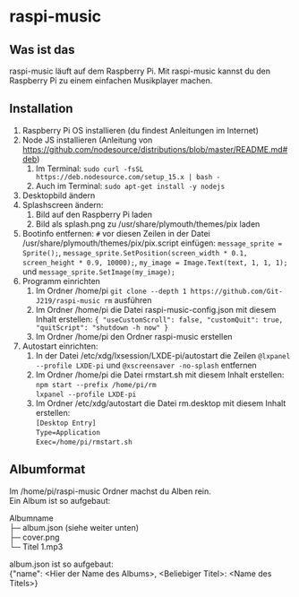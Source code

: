 # raspi-music
## Was ist das
raspi-music läuft auf dem Raspberry Pi.
Mit raspi-music kannst du den Raspberry Pi zu einem einfachen Musikplayer machen.
## Installation
1. Raspberry Pi OS installieren (du findest Anleitungen im Internet)
2. Node JS installieren (Anleitung von https://github.com/nodesource/distributions/blob/master/README.md#deb)
    1. Im Terminal: `sudo curl -fsSL https://deb.nodesource.com/setup_15.x | bash -`
    2. Auch im Terminal: `sudo apt-get install -y nodejs`
3. Desktopbild ändern
4. Splashscreen ändern:
    1. Bild auf den Raspberry Pi laden
    2. Bild als splash.png zu /usr/share/plymouth/themes/pix laden
5. Bootinfo entfernen: `#` vor diesen Zeilen in der Datei /usr/share/plymouth/themes/pix/pix.script einfügen: `message_sprite = Sprite();`,
`message_sprite.SetPosition(screen_width * 0.1, screen_height * 0.9, 10000);`,
`my_image = Image.Text(text, 1, 1, 1);` und
`message_sprite.SetImage(my_image);`
4. Programm einrichten
    1. Im Ordner /home/pi `git clone --depth 1 https://github.com/Git-J219/raspi-music rm` ausführen
    2. Im Ordner /home/pi die Datei raspi-music-config.json mit diesem Inhalt erstellen: `{
    "useCustomScroll": false,
    "customQuit": true,
    "quitScript": "shutdown -h now"
    }`
    3. Im Ordner /home/pi den Ordner raspi-music erstellen
4. Autostart einrichten:
    1. In der Datei /etc/xdg/lxsession/LXDE-pi/autostart die Zeilen `@lxpanel --profile LXDE-pi` und `@xscreensaver -no-splash` entfernen
    2. Im Ordner /home/pi die Datei rmstart.sh mit diesem Inhalt erstellen:  
  `npm start --prefix /home/pi/rm`  
  `lxpanel --profile LXDE-pi`
    3. Im Ordner /etc/xdg/autostart die Datei rm.desktop mit diesem Inhalt erstellen:  
  `[Desktop Entry]`  
  `Type=Application`  
  `Exec=/home/pi/rmstart.sh`  

## Albumformat  
Im /home/pi/raspi-music Ordner machst du Alben rein.  
Ein Album ist so aufgebaut:  

Albumname  
├─ album.json (siehe weiter unten)  
├─ cover.png  
└─ Titel 1.mp3  

album.json ist so aufgebaut:  
{"name": \<Hier der Name des Albums\>, \<Beliebiger Titel\>: \<Name des Titels\>}

